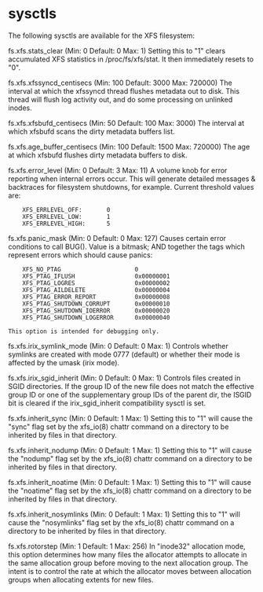 sysctls
=======

The following sysctls are available for the XFS filesystem:

  fs.xfs.stats_clear		(Min: 0  Default: 0  Max: 1)
	Setting this to "1" clears accumulated XFS statistics
	in /proc/fs/xfs/stat.  It then immediately resets to "0".

  fs.xfs.xfssyncd_centisecs	(Min: 100  Default: 3000  Max: 720000)
  	The interval at which the xfssyncd thread flushes metadata
  	out to disk.  This thread will flush log activity out, and
  	do some processing on unlinked inodes.

  fs.xfs.xfsbufd_centisecs	(Min: 50  Default: 100	Max: 3000)
	The interval at which xfsbufd scans the dirty metadata buffers list.

  fs.xfs.age_buffer_centisecs	(Min: 100  Default: 1500  Max: 720000)
	The age at which xfsbufd flushes dirty metadata buffers to disk.

  fs.xfs.error_level		(Min: 0  Default: 3  Max: 11)
	A volume knob for error reporting when internal errors occur.
	This will generate detailed messages & backtraces for filesystem
	shutdowns, for example.  Current threshold values are:

		XFS_ERRLEVEL_OFF:       0
		XFS_ERRLEVEL_LOW:       1
		XFS_ERRLEVEL_HIGH:      5

  fs.xfs.panic_mask		(Min: 0  Default: 0  Max: 127)
	Causes certain error conditions to call BUG(). Value is a bitmask;
	AND together the tags which represent errors which should cause panics:

		XFS_NO_PTAG                     0
		XFS_PTAG_IFLUSH                 0x00000001
		XFS_PTAG_LOGRES                 0x00000002
		XFS_PTAG_AILDELETE              0x00000004
		XFS_PTAG_ERROR_REPORT           0x00000008
		XFS_PTAG_SHUTDOWN_CORRUPT       0x00000010
		XFS_PTAG_SHUTDOWN_IOERROR       0x00000020
		XFS_PTAG_SHUTDOWN_LOGERROR      0x00000040

	This option is intended for debugging only.

  fs.xfs.irix_symlink_mode	(Min: 0  Default: 0  Max: 1)
	Controls whether symlinks are created with mode 0777 (default)
	or whether their mode is affected by the umask (irix mode).

  fs.xfs.irix_sgid_inherit	(Min: 0  Default: 0  Max: 1)
	Controls files created in SGID directories.
	If the group ID of the new file does not match the effective group
	ID or one of the supplementary group IDs of the parent dir, the
	ISGID bit is cleared if the irix_sgid_inherit compatibility sysctl
	is set.

  fs.xfs.inherit_sync		(Min: 0  Default: 1  Max: 1)
	Setting this to "1" will cause the "sync" flag set
	by the xfs_io(8) chattr command on a directory to be
	inherited by files in that directory.

  fs.xfs.inherit_nodump		(Min: 0  Default: 1  Max: 1)
	Setting this to "1" will cause the "nodump" flag set
	by the xfs_io(8) chattr command on a directory to be
	inherited by files in that directory.

  fs.xfs.inherit_noatime	(Min: 0  Default: 1  Max: 1)
	Setting this to "1" will cause the "noatime" flag set
	by the xfs_io(8) chattr command on a directory to be
	inherited by files in that directory.

  fs.xfs.inherit_nosymlinks	(Min: 0  Default: 1  Max: 1)
	Setting this to "1" will cause the "nosymlinks" flag set
	by the xfs_io(8) chattr command on a directory to be
	inherited by files in that directory.

  fs.xfs.rotorstep		(Min: 1  Default: 1  Max: 256)
	In "inode32" allocation mode, this option determines how many
	files the allocator attempts to allocate in the same allocation
	group before moving to the next allocation group.  The intent
	is to control the rate at which the allocator moves between
	allocation groups when allocating extents for new files.
